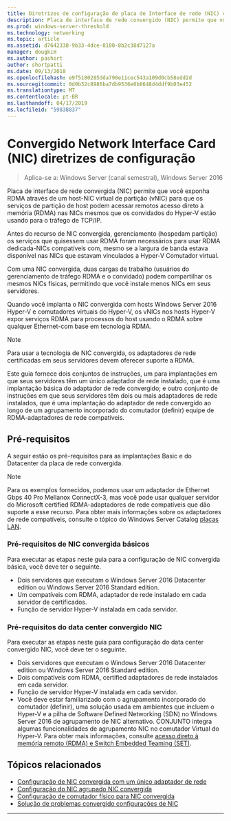 ```yaml
---
title: Diretrizes de configuração de placa de Interface de rede (NIC) convergido
description: Placa de interface de rede convergido (NIC) permite que você exponha RDMA por meio de uma NIC de partição de host virtual (vNIC) para que os serviços de partição de host podem acessar direto memória RDMA (acesso remoto) nas NICs mesmos que os convidados do Hyper-V estão usando para o tráfego de TCP/IP.
ms.prod: windows-server-threshold
ms.technology: networking
ms.topic: article
ms.assetid: d7642338-9b33-4dce-8100-8b2c38d7127a
manager: dougkim
ms.author: pashort
author: shortpatti
ms.date: 09/13/2018
ms.openlocfilehash: e9f5180285dda790e11cec543a109d0cb58edd2d
ms.sourcegitcommit: 0d0b32c8986ba7db9536e0b8648d4ddf9b03e452
ms.translationtype: MT
ms.contentlocale: pt-BR
ms.lasthandoff: 04/17/2019
ms.locfileid: "59838837"
---
```

# <a name="converged-network-interface-card-nic-configuration-guidance"></a>Convergido Network Interface Card \(NIC\) diretrizes de configuração

>Aplica-se a: Windows Server (canal semestral), Windows Server 2016

Placa de interface de rede convergida \(NIC\) permite que você exponha RDMA através de um host\-NIC virtual de partição \(vNIC\) para que os serviços de partição de host podem acessar remotos acesso direto à memória \(RDMA\) nas NICs mesmos que os convidados do Hyper-V estão usando para o tráfego de TCP/IP.

Antes do recurso de NIC convergida, gerenciamento \(hospedam partição\) os serviços que quisessem usar RDMA foram necessários para usar RDMA dedicada\-NICs compatíveis com, mesmo se a largura de banda estava disponível nas NICs que estavam vinculados a Hyper-V Comutador virtual.

Com uma NIC convergida, duas cargas de trabalho \(usuários do gerenciamento de tráfego RDMA e o convidado\) podem compartilhar os mesmos NICs físicas, permitindo que você instale menos NICs em seus servidores.

Quando você implanta o NIC convergida com hosts Windows Server 2016 Hyper-V e comutadores virtuais do Hyper-V, os vNICs nos hosts Hyper-V expor serviços RDMA para processos do host usando o RDMA sobre qualquer Ethernet\-com base em tecnologia RDMA.

>[!NOTE]
>Para usar a tecnologia de NIC convergida, os adaptadores de rede certificadas em seus servidores devem oferecer suporte a RDMA.

Este guia fornece dois conjuntos de instruções, um para implantações em que seus servidores têm um único adaptador de rede instalado, que é uma implantação básica do adaptador de rede convergido; e outro conjunto de instruções em que seus servidores têm dois ou mais adaptadores de rede instalados, que é uma implantação do adaptador de rede convergido ao longo de um agrupamento incorporado do comutador \(definir\) equipe de RDMA\-adaptadores de rede compatíveis.


## <a name="prerequisites"></a>Pré-requisitos

A seguir estão os pré-requisitos para as implantações Basic e do Datacenter da placa de rede convergida.

>[!NOTE]
>Para os exemplos fornecidos, podemos usar um adaptador de Ethernet Gbps 40 Pro Mellanox ConnectX-3, mas você pode usar qualquer servidor do Microsoft certified RDMA\-adaptadores de rede compatíveis que dão suporte a esse recurso. Para obter mais informações sobre os adaptadores de rede compatíveis, consulte o tópico do Windows Server Catalog [placas LAN](https://www.windowsservercatalog.com/results.aspx?&bCatID=1468&cpID=0&avc=85&ava=0&avt=0&avq=46&OR=1).

### <a name="basic-converged-nic-prerequisites"></a>Pré-requisitos de NIC convergida básicos

Para executar as etapas neste guia para a configuração de NIC convergida básica, você deve ter o seguinte.

- Dois servidores que executam o Windows Server 2016 Datacenter edition ou Windows Server 2016 Standard edition.
- Um compatíveis com RDMA, adaptador de rede instalado em cada servidor de certificados.
- Função de servidor Hyper-V instalada em cada servidor.

### <a name="datacenter-converged-nic-prerequisites"></a>Pré-requisitos do data center convergido NIC

Para executar as etapas neste guia para configuração do data center convergido NIC, você deve ter o seguinte.

- Dois servidores que executam o Windows Server 2016 Datacenter edition ou Windows Server 2016 Standard edition.
- Dois compatíveis com RDMA, certified adaptadores de rede instalados em cada servidor.
- Função de servidor Hyper-V instalada em cada servidor.
- Você deve estar familiarizado com o agrupamento incorporado do comutador \(definir\), uma solução usada em ambientes que incluem o Hyper-V e a pilha de Software Defined Networking (SDN) no Windows Server 2016 de agrupamento de NIC alternativo. CONJUNTO integra algumas funcionalidades de agrupamento NIC no comutador Virtual do Hyper-V. Para obter mais informações, consulte [acesso direto à memória remoto (RDMA) e Switch Embedded Teaming (SET)](../../../virtualization/hyper-v-virtual-switch/RDMA-and-Switch-Embedded-Teaming.md).

## <a name="related-topics"></a>Tópicos relacionados
- [Configuração de NIC convergida com um único adaptador de rede](cnic-single.md)
- [Configuração do NIC agrupado NIC convergida](cnic-datacenter.md)
- [Configuração de comutador físico para NIC convergida](cnic-app-switch-config.md)
- [Solução de problemas convergido configurações de NIC](cnic-app-troubleshoot.md)

---